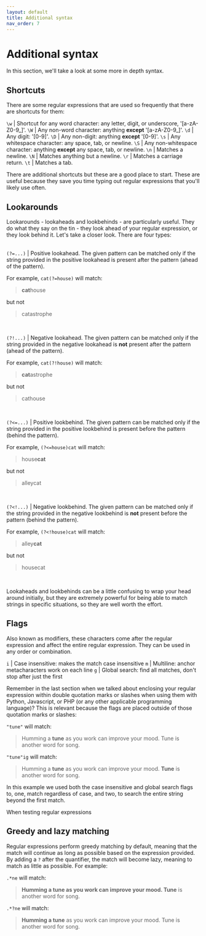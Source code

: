 ```yaml
---
layout: default
title: Additional syntax
nav_order: 7
---
```

# Additional syntax
In this section, we'll take a look at some more in depth syntax.

## Shortcuts

There are some regular expressions that are used so frequently that there are shortcuts for them:

`\w` | Shortcut for any word character: any letter, digit, or underscore, '[a-zA-Z0-9_]'.
`\W` | Any non-word character: anything **except** '[a-zA-Z0-9_]'.
`\d` | Any digit: '[0-9]'.
`\D` | Any non-digit: anything **except** '[0-9]'.
`\s` | Any whitespace character: any space, tab, or newline.
`\S` | Any non-whitespace character: anything **except** any space, tab, or newline.
`\n` | Matches a newline.
`\N` | Matches anything but a newline.
`\r` | Matches a carriage return.
`\t` | Matches a tab.

There are additional shortcuts but these are a good place to start. These are useful because they save you time typing out regular expressions that you'll likely use often.


## Lookarounds

Lookarounds - lookaheads and lookbehinds - are particularly useful. They do what they say on the tin - they look ahead of your regular expression, or they look behind it. Let's take a closer look. There are four types:
<br>
<br>

`(?=...)` | Positive lookahead. The given pattern can be matched only if the string provided in the positive lookahead is present after the pattern (ahead of the pattern).

For example, `cat(?=house)` will match:

> **cat**house

but not

> catastrophe

<br>

`(?!...)` | Negative lookahead. The given pattern can be matched only if the string provided in the negative lookahead is **not** present after the pattern (ahead of the pattern).

For example, `cat(?!house)` will match:

> **cat**astrophe

but not

> cathouse

<br>

`(?<=...)` | Positive lookbehind. The given pattern can be matched only if the string provided in the positive lookbehind is present before the pattern (behind the pattern).

For example, `(?<=house)cat` will match:

> house**cat**

but not

> alleycat

<br>

`(?<!...)` | Negative lookbehind. The given pattern can be matched only if the string provided in the negative lookbehind is **not** present before the pattern (behind the pattern).

For example, `(?<!house)cat` will match:

> alley**cat**

but not

> housecat

<br>

Lookaheads and lookbehinds can be a little confusing to wrap your head around initially, but they are extremely powerful for being able to match strings in specific situations, so they are well worth the effort.

## Flags

Also known as modifiers, these characters come after the regular expression and affect the entire regular expression. They can be used in any order or combination.

`i` | Case insensitive: makes the match case insensitive
`m` | Multiline: anchor metacharacters work on each line
`g` | Global search: find all matches, don't stop after just the first

Remember in the last section when we talked about enclosing your regular expression within double quotation marks or slashes when using them with Python, Javascript, or PHP (or any other applicable programming language)? This is relevant because the flags are placed outside of those quotation marks or slashes:

`"tune"` will match:

> Humming a **tune** as you work can improve your mood. Tune is another word for song.

`"tune"ig` will match:

> Humming a **tune** as you work can improve your mood. **Tune** is another word for song.

In this example we used both the case insensitive and global search flags to, one, match regardless of case, and two, to search the entire string beyond the first match.

When testing regular expressions


## Greedy and lazy matching

Regular expressions perform greedy matching by default, meaning that the match will continue as long as possible based on the expression provided. By adding a `?` after the quantifier, the match will become lazy, meaning to match as little as possible. For example:

`.*ne` will match:

> **Humming a tune as you work can improve your mood. Tune** is another word for song.

`.*?ne` will match:

> **Humming a tune** as you work can improve your mood. Tune is another word for song.